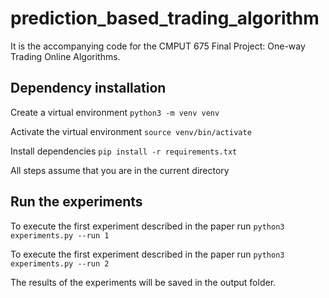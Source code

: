 # prediction_based_trading_algorithm
It is the accompanying code for the CMPUT 675 Final Project: One-way Trading Online Algorithms.

## Dependency installation
Create a virtual environment
`python3 -m venv venv`

Activate the virtual environment
`source venv/bin/activate`

Install dependencies
`pip install -r requirements.txt`

All steps assume that you are in the current directory

## Run the experiments
To execute the first experiment described in the paper run
`python3 experiments.py --run 1`

To execute the first experiment described in the paper run
`python3 experiments.py --run 2`

The results of the experiments will be saved in the output folder.
